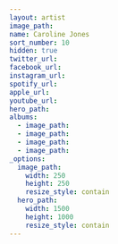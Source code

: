 ```yaml
---
layout: artist
image_path:
name: Caroline Jones
sort_number: 10
hidden: true
twitter_url:
facebook_url:
instagram_url:
spotify_url:
apple_url:
youtube_url:
hero_path:
albums:
  - image_path:
  - image_path:
  - image_path:
  - image_path:
_options:
  image_path:
    width: 250
    height: 250
    resize_style: contain
  hero_path:
    width: 1500
    height: 1000
    resize_style: contain
---
```

